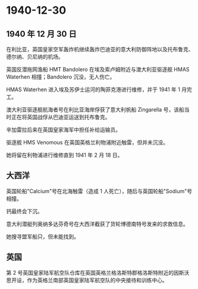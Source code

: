 # 1940-12-30

## 1940 年 12 月 30 日

在利比亚，英国皇家空军轰炸机继续轰炸巴迪亚的意大利防御阵地以及托布鲁克、德尔纳、贝尼纳的机场。

英国反潜拖网渔船 HMT Bandolero 在埃及索卢姆附近与澳大利亚驱逐舰 HMAS
Waterhen 相撞；Bandolero 沉没，无人伤亡。

HMAS Waterhen 进入埃及苏伊士运河的陶菲克港进行维修，并于 1941 年 1
月完工。

澳大利亚驱逐舰航海者号在利比亚海岸俘获了意大利帆船 Zingarella
号，该船当时正在将英国战俘从巴迪亚运送到托布鲁克。

辛加雷拉后来在英国皇家海军中担任补给运输员。

驱逐舰 HMS Venomous 在英国英格兰利物浦附近触雷，但并未沉没。

她将留在利物浦进行维修直到 1941 年 2 月 18 日。

## 大西洋

英国轮船"Calcium"号在北海触雷（造成 1
人死亡），随后与英国轮船"Sodium"号相撞。

钙最终会下沉。

意大利潜艇列奥纳多达芬奇号在大西洋截获了货轮博德南特号发来的求救信息。

她搜寻盟军船只，但未能找到。

## 英国

第 2
号英国皇家陆军航空队仓库在英国英格兰格洛斯特郡格洛斯特附近的因斯沃思开设，作为英格兰南部英国皇家陆军航空队的中央接待和训练中心。

